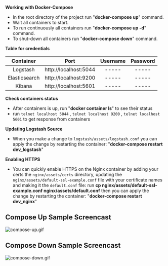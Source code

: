 

**Working with Docker-Compose**

- In the root directory of the project run "**docker-compose up**" command.
- Wait all containers to start.
- To run continuously all containers run  "**docker-compose up -d**" command.
- To shut-down all containers run  "**docker-compose down**" command.



**Table for credentials**

|  Container  |        Port         |Username|Password|
|:-----------:|:-------------------:|:------:|:------:|
|  Logstash   |http://localhost:5044| -----  | -----  |
|Elasticsearch|http://localhost:9200| -----  | -----  |
|   Kibana    |http://localhost:5601| -----  | -----  |


**Check containers status**

- After containers is up, run "**docker container ls**" to see their status
- run ```telnet localhost 5044``` , ```telnet localhost 9200```  , ```telnet localhost 5601``` to get response from containers

**Updating Logstash Source**

- When you make a change to ```logstash/assets/logstash.conf``` you can apply the change by restarting the container: "**docker-compose restart dev_logstash**"

  

**Enabling HTTPS**

- You can quickly enable HTTPS on the Nginx container by adding your certs the ```nginx/assets/certs``` directory, updating the ```nginx/assets/default-ssl-example.conf``` file with your certificate names and making it the ```default.conf``` file: run **cp nginx/assets/default-ssl-example.conf nginx/assets/default.conf** then you can apply the change by restarting the container: "**docker-compose restart dev_nginx**"


## Compose Up Sample Screencast

![compose-up.gif](https://github.com/bilgeadamdev/docker_elasticsearch-logstash-kibana/blob/master/images/up_elasticsearch-logstash-kibana.gif)

## Compose Down Sample Screencast

![compose-down.gif](https://github.com/bilgeadamdev/docker_elasticsearch-logstash-kibana/blob/master/images/down_elasticsearch-logstash-kibana.gif)


